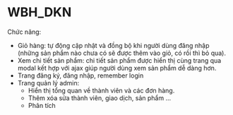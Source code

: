 # WBH_DKN
Chức năng:<br>
- Giỏ hàng: tự động cập nhật và đồng bộ khi người dùng đăng nhập (những sản phẩm nào chưa có sẽ được thêm vào giỏ, có rồi thì bỏ qua).
- Xem chi tiết sản phẩm: chi tiết sản phẩm được hiển thị cùng trang qua modal kết hợp với ajax giúp người dùng xem sản phẩm dễ dàng hơn.
- Trang đăng ký, đăng nhập, remember login
- Trang quản lý admin:
	+ Hiển thị tổng quan về thành viên và các đơn hàng.
	+ Thêm xóa sửa thành viên, giao dịch, sản phẩm ...
	+ Phân tích
